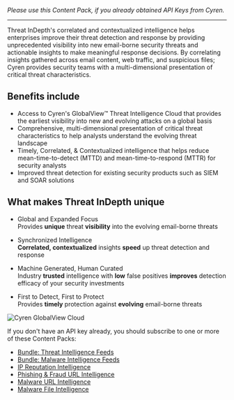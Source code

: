 *Please use this Content Pack, if you already obtained API Keys from Cyren.*

---

Threat InDepth's correlated and contextualized intelligence helps enterprises improve their threat detection and response by providing unprecedented visibility into new email-borne security threats and actionable insights to make meaningful response decisions. By correlating insights gathered across email content, web traffic, and suspicious files; Cyren provides security teams with a multi-dimensional presentation of critical threat characteristics.

## Benefits include

- Access to Cyren's GlobalView™ Threat Intelligence Cloud that provides the earliest visibility into new and evolving attacks on a global basis
- Comprehensive, multi-dimensional presentation of critical threat characteristics to help analysts understand the evolving threat landscape
- Timely, Correlated, & Contextualized intelligence that helps reduce mean-time-to-detect (MTTD) and mean-time-to-respond (MTTR) for security analysts
- Improved threat detection for existing security products such as SIEM and SOAR solutions

## What makes Threat InDepth unique

- Global and Expanded Focus  
  Provides **unique** threat **visibility** into the evolving email-borne threats

- Synchronized Intelligence  
  **Correlated, contextualized** insights **speed** up threat detection and response

- Machine Generated, Human Curated  
  Industry **trusted** intelligence with **low** false positives **improves** detection efficacy of your security investments

- First to Detect, First to Protect  
  Provides **timely** protection against **evolving** email-borne threats

![Cyren GlobalView Cloud](doc_files/Cyren_GlobalViewCloud_V2.png)

If you don't have an API key already, you should subscribe to one or more of these Content Packs:

- [Bundle: Threat Intelligence Feeds](#/market/browse/CyrenThreatInDepthFullBundle)
- [Bundle: Malware Intelligence Feeds](#/market/browse/CyrenThreatInDepthMalwareBundle)
- [IP Reputation Intelligence](#/market/browse/CyrenThreatInDepthIPReputationFeed)
- [Phishing & Fraud URL Intelligence](#/market/browse/CyrenThreatInDepthPhishingURLFeed)
- [Malware URL Intelligence](#/market/browse/CyrenThreatInDepthMalwareURLFeed)
- [Malware File Intelligence](#/market/browse/CyrenThreatInDepthMalwareFileFeed)
